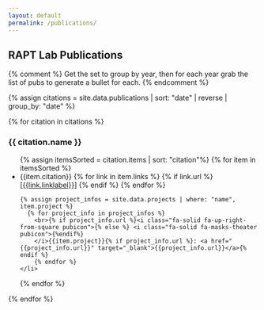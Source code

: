 ```yaml
---
layout: default
permalink: /publications/
---
```


## RAPT Lab Publications

{% comment %} 
Get the set to group by year, then for each year grab the list of pubs to generate a bullet for each. 
{% endcomment %}

 {% assign citations = site.data.publications |  sort: "date" | reverse | group_by: "date"  %}


{% for citation in citations %}
<h3>{{ citation.name }}</h3> 

  <ul class="pubs">
  {% assign itemsSorted = citation.items | sort: "citation"%}
  {% for item in itemsSorted %}<li>{{item.citation}}        
    {% for link in item.links %}
      {% if link.url %}<a href="{{link.url}}" target="_blank">[{{link.linklabel}}]</a>
      {% endif %}
    {% endfor %}
    
    {% assign project_infos = site.data.projects | where: "name", item.project %}
      {% for project_info in project_infos %}
        <br>{% if project_info.url %}<i class="fa-solid fa-up-right-from-square pubicon">{% else %} <i class="fa-solid fa-masks-theater pubicon">{%endif%}
        </i>{{item.project}}{% if project_info.url %}: <a href="{{project_info.url}}" target="_blank">{{project_info.url}}</a>{% endif %}
        {% endfor %}
    </li>
  {% endfor %}
  </ul>
{% endfor %}

